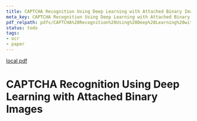 ```yaml
---
title: CAPTCHA Recognition Using Deep Learning with Attached Binary Images
meta_key: CAPTCHA Recognition Using Deep Learning with Attached Binary Images
pdf_relpath: pdfs/CAPTCHA%20Recognition%20Using%20Deep%20Learning%20with%20Attached%20Binary%20Images.pdf
status: todo
tags:
- ocr
- paper
---
```


[local pdf](../../../pdfs/CAPTCHA%20Recognition%20Using%20Deep%20Learning%20with%20Attached%20Binary%20Images.pdf)

# CAPTCHA Recognition Using Deep Learning with Attached Binary Images

